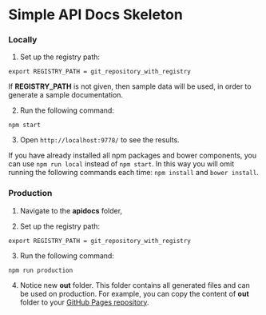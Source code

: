 # Simple API Docs Skeleton


### Locally

1. Set up the registry path:
```
export REGISTRY_PATH = git_repository_with_registry
```
If **REGISTRY_PATH** is not given, then sample data will be used, in order to generate a sample documentation.

2. Run the following command:
```
npm start
```

3. Open `http://localhost:9778/` to see the results.

If you have already installed all npm packages and bower components, you can use `npm run local` instead of `npm start`. In this way you will omit running the following commands each time: `npm install` and `bower install`.

### Production

1. Navigate to the **apidocs** folder,

2. Set up the registry path:
```
export REGISTRY_PATH = git_repository_with_registry
```

3. Run the following command:
```
npm run production
```

4. Notice new **out** folder. This folder contains all generated files and can be used on production. For example, you can copy the content of **out** folder to your [GitHub Pages repository](https://pages.github.com/).
